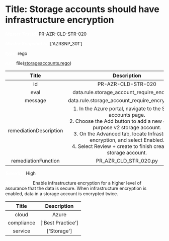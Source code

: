 



# Title: Storage accounts should have infrastructure encryption


***<font color="white">Master Test Id:</font>*** PR-AZR-CLD-STR-020

***<font color="white">Master Snapshot Id:</font>*** ['AZRSNP_301']

***<font color="white">type:</font>*** rego

***<font color="white">rule:</font>*** file([storageaccounts.rego])  
  
  
  
  

|Title|Description|
| :---: | :---: |
|id|PR-AZR-CLD-STR-020|
|eval|data.rule.storage_account_require_encryption|
|message|data.rule.storage_account_require_encryption_err|
|remediationDescription|1. In the Azure portal, navigate to the Storage accounts page.<br>2. Choose the Add button to add a new general-purpose v2 storage account.<br>3. On the Advanced tab, locate Infrastructure encryption, and select Enabled.<br>4. Select Review + create to finish creating the storage account.|
|remediationFunction|PR_AZR_CLD_STR_020.py|


***<font color="white">Severity:</font>*** High

***<font color="white">Description:</font>*** Enable infrastructure encryption for a higher level of assurance that the data is secure. When infrastructure encryption is enabled, data in a storage account is encrypted twice.  
  
  

|Title|Description|
| :---: | :---: |
|cloud|Azure|
|compliance|['Best Practice']|
|service|['Storage']|



[storageaccounts.rego]: https://github.com/prancer-io/prancer-compliance-test/tree/master/azure/cloud/storageaccounts.rego
